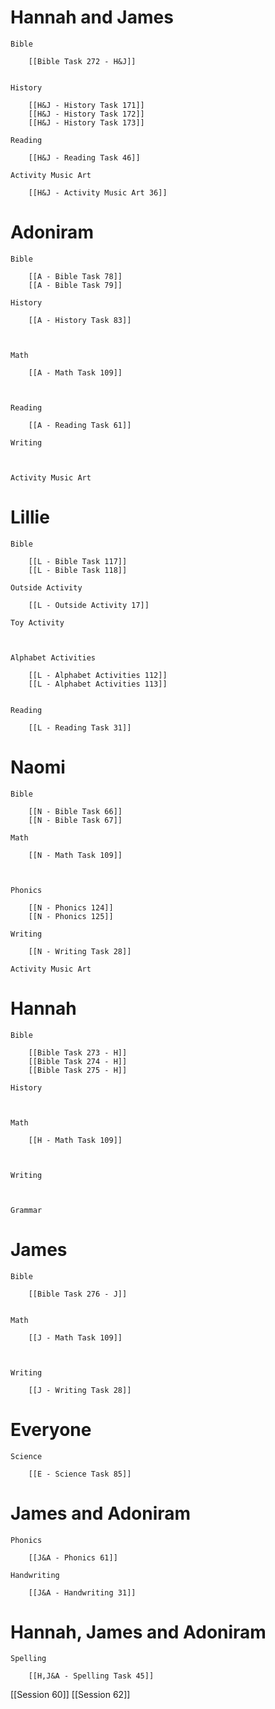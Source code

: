 # Hannah and James

	Bible

		[[Bible Task 272 - H&J]]
		

	History

		[[H&J - History Task 171]]
		[[H&J - History Task 172]]
		[[H&J - History Task 173]]

	Reading

		[[H&J - Reading Task 46]]

	Activity Music Art

		[[H&J - Activity Music Art 36]]
# Adoniram

	Bible

		[[A - Bible Task 78]]
		[[A - Bible Task 79]]

	History

		[[A - History Task 83]]
		
		

	Math

		[[A - Math Task 109]]
		
		

	Reading

		[[A - Reading Task 61]]

	Writing

		

	Activity Music Art

		

# Lillie

	Bible

		[[L - Bible Task 117]]
		[[L - Bible Task 118]]

	Outside Activity

		[[L - Outside Activity 17]]

	Toy Activity

		

	Alphabet Activities

		[[L - Alphabet Activities 112]]
		[[L - Alphabet Activities 113]]
		

	Reading

		[[L - Reading Task 31]]

# Naomi

	Bible

		[[N - Bible Task 66]]
		[[N - Bible Task 67]]

	Math

		[[N - Math Task 109]]
		
		

	Phonics

		[[N - Phonics 124]]
		[[N - Phonics 125]]

	Writing

		[[N - Writing Task 28]]

	Activity Music Art

		

# Hannah

	Bible

		[[Bible Task 273 - H]]
		[[Bible Task 274 - H]]
		[[Bible Task 275 - H]]

	History

		

	Math

		[[H - Math Task 109]]
		
		

	Writing

		

	Grammar

		
		
		
# James

	Bible

		[[Bible Task 276 - J]]
		

	Math

		[[J - Math Task 109]]
		
		

	Writing

		[[J - Writing Task 28]]

# Everyone

	Science

		[[E - Science Task 85]]
		
# James and Adoniram

	Phonics

		[[J&A - Phonics 61]]

	Handwriting

		[[J&A - Handwriting 31]]
# Hannah, James and Adoniram

	Spelling

		[[H,J&A - Spelling Task 45]]


[[Session 60]]
[[Session 62]]

